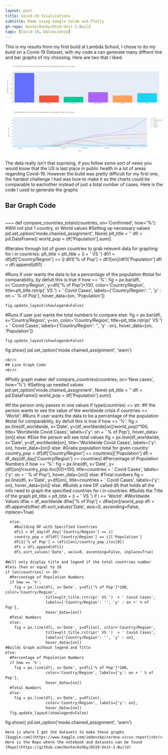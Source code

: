 ```yaml
---
layout: post
title: Covid-19 Visulizations
subtitle: Made using Google Colab and Plotly
gh-repo: HunterAshby/DS19-Unit-1-Build
tags: [Covid-19, Datascience]
---
```


This is my results from my first build at Lambda School, I chose to do my build on a Covid-19 Dataset, with my code a can generate many diffrent line and bar graphs of my choosing,
Here are two that I liked.

![Bar Graph](https://raw.githubusercontent.com/HunterAshby/DS19-Unit-1-Build/master/Graphs/Bar%20Graph.png)
![Line Graph](https://raw.githubusercontent.com/HunterAshby/DS19-Unit-1-Build/master/Graphs/Line%20Graph.png)

The data really isn't that suprising, if you follow some sort of news you would know that the US is last place in public health in a lot of areas regarding Covid-19.
However the build was pretty difficult for my first one, the hardest challenge I had was how to make it so the charts could be comparable to eachother instead of just a total 
number of cases.
Here is the code I used to generate the graphs
<br/>
## Bar Graph Code
<br/>
~~~
def compare_countries_totals(countries, on='Confirmed', how='%'):
  #Will not plot 1 country, or World values
  #Setting up necessary values
  pd.set_option('mode.chained_assignment', None)
  plt_title = ''
  dfi = pd.DataFrame()
  world_pop = df['Population'].sum()

  #Iterates through list of given countries to grab relevent data for graphing
  for i in countries:
    plt_title = plt_title + (i + ' VS ')
    dfi1 = df[df['Country/Region'] == i]
    dfi1['% of Pop'] = dfi1[on]/dfi1['Population']
    dfi = dfi.append(dfi1)

  #Runs if user wants the data to be a percentage of the population 
  #total for comparability, by defult this is true
  if how == '%':
    fig = px.bar(dfi, x='Country/Region', y=dfi['% of Pop']*100, color='Country/Region', 
                 title=plt_title.rstrip(' VS ')  + ' Covid Cases', 
                 labels={'Country/Region': '', 'y' : on +' % of Pop'}, 
                 hover_data=[on, 'Population'])
                 
    fig.update_layout(showlegend=False)

  #Runs if user just wants the total numbers to compare
  else:
    fig = px.bar(dfi, x='Country/Region', y=on, color='Country/Region',
                 title=plt_title.rstrip(' VS ')  + ' Covid Cases', 
                 labels={'Country/Region': '', 'y' : on}, 
                 hover_data=[on, 'Population'])
    
    fig.update_layout(showlegend=False)

  fig.show()
  pd.set_option('mode.chained_assignment', 'warn')
~~~
<br/>
## Line Graph Code
<br/>
~~~
#Plotly graph maker
def compare_countries(countries, on='New cases', how='%'):
  #Setting up needed values
  pd.set_option('mode.chained_assignment', None)
  plt_title = ''
  dfi = pd.DataFrame()
  world_pop = df['Population'].sum()
  
  #If the person only passes in one values
  if type(countries) == str:
    #If the person wants to see the value of the worldwide crisis
    if countries == 'World':
      #Runs if user wants the data to be a percentage of the population 
      #total for comparability, by defult this is true
      if how == '%':
        fig = px.line(df_worldwide, x='Date', y=(df_worldwide[on]/world_pop)*100,
                      title='Worldwide Covid Cases', labels={'y': on + ' % of Pop'}, 
                      hover_data=[on])
      else:
        #Else the person will see total values
        fig = px.line(df_worldwide, x='Date', y=df_worldwide[on],
                      title='Worldwide Covid Cases', labels={'y': on}, 
                      hover_data=[on])
    else:
      #Grabs population total for given country
      country_pop = df[df['Country/Region'] == countries]['Population']
      dfi = df_day[df_day['Country/Region'] == countries]
      #Percentage of Population Numbers
      if how == '%':
        fig = px.line(dfi, x='Date', y=(dfi[on]/country_pop.iloc[0])*100,
                      title=countries + ' Covid Cases', labels={'y': on + ' % of Pop'}, 
                      hover_data=[on])
      else:
        #Total numbers
        fig = px.line(dfi, x='Date', y=dfi[on],
                      title=countries + ' Covid Cases', labels={'y': on}, 
                      hover_data=[on])
  else:
    #Builds a new DF called dfi that holds all the info need to graph the specified countries
    for i in countries:
      #Builds the Title of the graph
      plt_title = plt_title + (i + ' VS ') 
      if i == 'World':
        #Worldwide Values
        dfiw = df_worldwide
        dfiw['% of Pop'] = dfiw[on]/world_pop
        dfi = dfi.append(dfiw)
        dfi.sort_values('Date', axis=0, ascending=False, inplace=True)

      else:
        #Building DF with Specified Countries
        dfi1 = df_day[df_day['Country/Region'] == i]
        country_pop = df[df['Country/Region'] == i]['Population']
        dfi1['% of Pop'] = (dfi1[on]/country_pop.iloc[0])
        dfi = dfi.append(dfi1)
        dfi.sort_values('Date', axis=0, ascending=False, inplace=True)

    #Will only display title and legend if the total countries number 
    #less than or equal to 10
    if len(countries) <= 10:
      #Percentage of Population Numbers
      if how == '%':
        fig = px.line(dfi, x='Date', y=dfi['% of Pop']*100, color='Country/Region', 
                      title=plt_title.rstrip(' VS ')  + ' Covid Cases', 
                      labels={'Country/Region': '', 'y' : on +' % of Pop'}, 
                      hover_data=[on])
      #Total Numbers
      else:
        fig = px.line(dfi, x='Date', y=dfi[on], color='Country/Region', 
                      title=plt_title.rstrip(' VS ')  + ' Covid Cases', 
                      labels={'Country/Region': '', 'y' : on}, 
                      hover_data=[on])
    #Builds Graph without legend and Title
    else:
      #Percentage of Population Numbers
      if how == '%':
        fig = px.line(dfi, x='Date', y=dfi['% of Pop']*100, 
                      color='Country/Region', labels={'y': on + ' % of Pop'}, 
                      hover_data=[on])
      #Total Numbers
      else:
        fig = px.line(dfi, x='Date', y=dfi[on], 
                      color='Country/Region', labels={'y': on}, 
                      hover_data=[on])
      fig.update_layout(showlegend=False)

  fig.show()
  pd.set_option('mode.chained_assignment', 'warn')
~~~
Here is where I got the datasets to make these graphs
[kaggle.com](https://www.kaggle.com/imdevskp/corona-virus-report)<br/>
Here is the Repo where the notebook and datasets can be found
[Repo](https://github.com/HunterAshby/DS19-Unit-1-Build)
